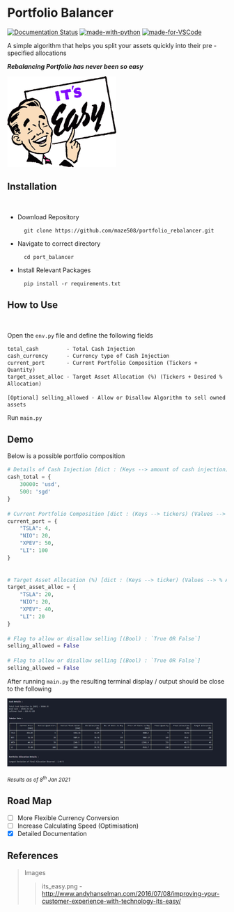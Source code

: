 # Portfolio Balancer

[![Documentation Status](https://readthedocs.org/projects/ansicolortags/badge/?version=latest)](http://ansicolortags.readthedocs.io/?badge=latest) [![made-with-python](https://img.shields.io/badge/Made%20with-Python-1f425f.svg)](https://www.python.org/)      [![made-for-VSCode](https://img.shields.io/badge/Made%20for-VSCode-1f425f.svg)](https://code.visualstudio.com/)


A simple algorithm that helps you split your assets quickly into their pre - specified allocations 


***Rebalancing Portfolio has never been so easy***

![](images/its_easy.png)

## Installation
<br>

- Download Repository

        git clone https://github.com/maze508/portfolio_rebalancer.git

- Navigate to correct directory

        cd port_balancer

- Install Relevant Packages

        pip install -r requirements.txt


## How to Use
<br>

Open the `env.py` file and define the following fields

    total_cash         - Total Cash Injection
    cash_currency      - Currency type of Cash Injection
    current_port       - Current Portfolio Composition (Tickers + Quantity)
    target_asset_alloc - Target Asset Allocation (%) (Tickers + Desired % Allocation)

    [Optional] selling_allowed - Allow or Disallow Algorithm to sell owned assets

Run `main.py` 


## Demo

Below is a possible portfolio composition

```python
# Details of Cash Injection [dict : (Keys --> amount of cash injection) (Values --> currency of cash injection)]
cash_total = {
    30000: 'usd',
    500: 'sgd'
}

# Current Portfolio Composition [dict : (Keys --> tickers) (Values --> Quantity of stock)]
current_port = {
    "TSLA": 4,
    "NIO": 20,
    "XPEV": 50,
    "LI": 100
}


# Target Asset Allocation (%) [dict : (Keys --> ticker) (Values --> % Allocation)]
target_asset_alloc = {
    "TSLA": 20,
    "NIO": 20,
    "XPEV": 40,
    "LI": 20
}

# Flag to allow or disallow selling [(Bool) : `True OR False`]
selling_allowed = False

# Flag to allow or disallow selling [(Bool) : `True OR False`]
selling_allowed = False
```

After running `main.py` the resulting terminal display / output should be close to the following


![](images/portfolio_rebalancer_output.png)

<sub>*Results as of 8<sup>th</sup> Jan 2021*</sub>

## Road Map

- [ ] More Flexible Currency Conversion 
- [ ] Increase Calculating Speed (Optimisation)
- [x] Detailed Documentation

## References

> Images
>> its_easy.png - http://www.andyhanselman.com/2016/07/08/improving-your-customer-experience-with-technology-its-easy/

